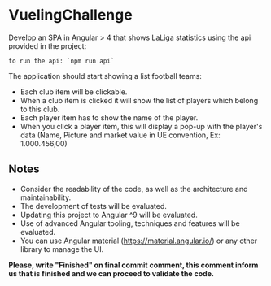 # VuelingChallenge

Develop an SPA in Angular > 4 that shows LaLiga statistics using the api provided in the project: 

	to run the api: `npm run api`

The application should start showing a list football teams:
- Each club item will be clickable.
- When a club item is clicked it will show the list of players which belong to this club.
- Each player item has to show the name of the player.
- When you click a player item, this will display a pop-up with the player's data (Name, Picture and market value in UE convention, Ex: 1.000.456,00) 

## Notes
- Consider the readability of the code, as well as the architecture and maintainability. 
- The development of tests will be evaluated.
- Updating this project to Angular ^9 will be evaluated.
- Use of advanced Angular tooling, techniques and features will be evaluated.
- You can use Angular material (https://material.angular.io/) or any other library to manage the UI.

**Please, write "Finished" on final commit comment, this comment inform us that is finished and we can proceed to validate the code.**